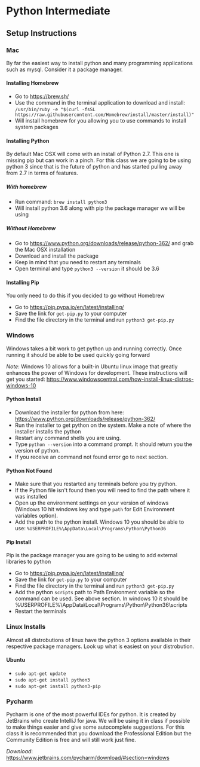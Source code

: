 # Python Intermediate

## Setup Instructions

### Mac
By far the easiest way to install python and many programming applications such as mysql.  Consider it a package manager.  

#### Installing Homebrew
* Go to https://brew.sh/
* Use the command in the terminal application to download and install: `/usr/bin/ruby -e "$(curl -fsSL https://raw.githubusercontent.com/Homebrew/install/master/install)"`
* Will install homebrew for you allowing you to use commands to install system packages

#### Installing Python
By default Mac OSX will come with an install of Python 2.7. This one is missing pip but can work in a pinch. For this class we are going to be using python 3 since that is the future of python and has started pulling away from 2.7 in terms of features.

##### With homebrew
* Run command: `brew install python3`
* Will install python 3.6 along with pip the package manager we will be using

##### Without Homebrew
* Go to https://www.python.org/downloads/release/python-362/ and grab the Mac OSX installation
* Download and install the package
* Keep in mind that you need to restart any terminals
* Open terminal and type `python3 --version` it should be 3.6

#### Installing Pip
You only need to do this if you decided to go without Homebrew
* Go to https://pip.pypa.io/en/latest/installing/
* Save the link for `get-pip.py` to your computer
* Find the file directory in the terminal and run `python3 get-pip.py`

### Windows

Windows takes a bit work to get python up and running correctly.  Once running it should be able to be used quickly going forward 

*Note*: Windows 10 allows for a built-in Ubuntu linux image that greatly enhances the power of Windows for development.  These instructions will get you started: https://www.windowscentral.com/how-install-linux-distros-windows-10

#### Python Install
* Download the installer for python from here: https://www.python.org/downloads/release/python-362/
* Run the installer to get python on the system.  Make a note of where the installer installs the python
* Restart any command shells you are using.
* Type `python --version` into a command prompt.  It should return you the version of python.
* If you receive an command not found error go to next section.

#### Python Not Found
* Make sure that you restarted any terminals before you try python.
* If the Python file isn't found then you will need to find the path where it was installed
* Open up the environment settings on your version of windows (Windows 10 hit windows key and type `path` for Edit Environment variables option).
* Add the path to the python install.  Windows 10 you should be able to use: `%USERPROFILE%\AppData\Local\Programs\Python\Python36`

#### Pip Install
Pip is the package manager you are going to be using to add external libraries to python
* Go to https://pip.pypa.io/en/latest/installing/
* Save the link for `get-pip.py` to your computer
* Find the file directory in the terminal and run `python3 get-pip.py`
* Add the python `scripts` path to Path Environment variable so the command can be used.  See above section.  In windows 10 it should be %USERPROFILE%\AppData\Local\Programs\Python\Python36\scripts
* Restart the terminals

### Linux Installs
Almost all distrobutions of linux have the python 3 options available in their respective package managers.  Look up what is easiest on your distrobution.

#### Ubuntu
* `sudo apt-get update`
* `sudo apt-get install python3`
* `sudo apt-get install python3-pip`

### Pycharm
Pycharm is one of the most powerful IDEs for python.  It is created by JetBrains who create IntelliJ for java.  We will be using it in class if possible to make things easier and give some autocomplete suggestions.  For this class it is recommended that you download the Professional Edition but the Community Edition is free and will still work just fine.

*Download*: https://www.jetbrains.com/pycharm/download/#section=windows
 
